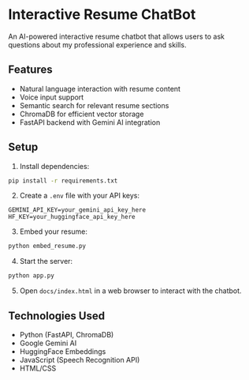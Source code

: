 # Interactive Resume ChatBot

An AI-powered interactive resume chatbot that allows users to ask questions about my professional experience and skills.

## Features
- Natural language interaction with resume content
- Voice input support
- Semantic search for relevant resume sections
- ChromaDB for efficient vector storage
- FastAPI backend with Gemini AI integration

## Setup
1. Install dependencies:
```bash
pip install -r requirements.txt
```

2. Create a `.env` file with your API keys:
```
GEMINI_API_KEY=your_gemini_api_key_here
HF_KEY=your_huggingface_api_key_here
```

3. Embed your resume:
```bash
python embed_resume.py
```

4. Start the server:
```bash
python app.py
```

5. Open `docs/index.html` in a web browser to interact with the chatbot.

## Technologies Used
- Python (FastAPI, ChromaDB)
- Google Gemini AI
- HuggingFace Embeddings
- JavaScript (Speech Recognition API)
- HTML/CSS